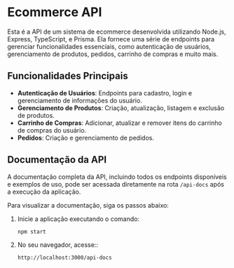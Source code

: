 # Ecommerce API

Esta é a API de um sistema de ecommerce desenvolvida utilizando Node.js, Express, TypeScript, e Prisma. Ela fornece uma série de endpoints para gerenciar funcionalidades essenciais, como autenticação de usuários, gerenciamento de produtos, pedidos, carrinho de compras e muito mais.

## Funcionalidades Principais

- **Autenticação de Usuários**: Endpoints para cadastro, login e gerenciamento de informações do usuário.
- **Gerenciamento de Produtos**: Criação, atualização, listagem e exclusão de produtos.
- **Carrinho de Compras**: Adicionar, atualizar e remover itens do carrinho de compras do usuário.
- **Pedidos**: Criação e gerenciamento de pedidos.

## Documentação da API

A documentação completa da API, incluindo todos os endpoints disponíveis e exemplos de uso, pode ser acessada diretamente na rota `/api-docs` após a execução da aplicação.

Para visualizar a documentação, siga os passos abaixo:

1. Inicie a aplicação executando o comando:

   ```bash
   npm start
   ```

2. No seu navegador, acesse::
   ```bash
   http://localhost:3000/api-docs
   ```

